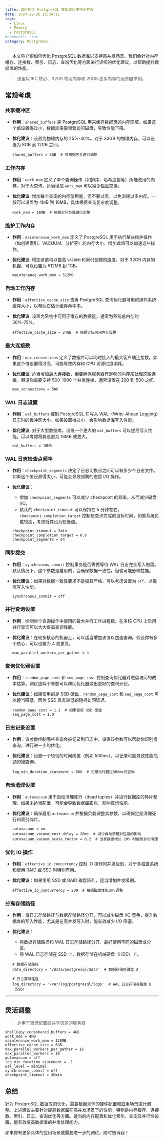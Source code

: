 ```yaml
---
title: 如何优化 PostgreSQL 数据库以支持高并发
date: 2024-12-26 11:34:15
tags: 
  - Linux
  - Memory
  - PostgreSQL
#comments: true
category: PostgreSQL
---
```



&nbsp;&nbsp;&nbsp;&nbsp;&nbsp;&nbsp;本文将介绍如何优化 PostgreSQL 数据库以支持高并发场景。我们会针对内存缓存、连接数、索引、日志、查询优化等方面进行详细的优化建议，以帮助提升数据库的性能。

<!-- more -->

> 这里以16C 核心、32GB 物理内存和 20GB 虚拟内存的服务器举例。

## 常规考虑
### 共享缓冲区

- **作用**：`shared_buffers` 是 PostgreSQL 用来缓存数据页的内存区域。如果这个值设置得过小，数据库需要频繁访问磁盘，导致性能下降。
- **优化建议**：设置为物理内存的 25%-40%。对于 32GB 的物理内存，可以设置为 8GB 到 12GB 之间。
    
  ```shell
  shared_buffers = 8GB  # 可根据内存进行调整
  ```
### 工作内存

- **作用**：`work_mem` 定义了单个查询操作（如排序、哈希连接等）所能使用的内存。对于大查询，适当增加 `work_mem` 可以减少磁盘交换。

- **优化建议**: 增加每个查询的内存使用量，但不要过高，以免消耗过多内存。一般可以设置为 4MB 到 16MB，具体根据查询复杂度调整。

  ```shell
  work_mem = 16MB  # 根据实际负载进行调整
  ```

### 维护工作内存

- **作用**：`maintenance_work_mem` 定义了 PostgreSQL 用于执行某些维护操作（如创建索引、VACUUM、分析等）的内存大小。增加此值可以加速这些操作。

- **优化建议**: 增加该值可以提高 `VACUUM` 和索引创建的速度。对于 32GB 内存的机器，可以设置为 512MB 到 1GB。

  ```shell
  maintenance_work_mem = 512MB
  ```

### 自动工作内存

- **作用**：`effective_cache_size` 告诉 PostgreSQL 查询优化器可用的操作系统缓存大小，以帮助它估计缓存命中率。

- **优化建议**: 设置为系统中可用于缓存的数据量，通常为系统总内存的 50%-75%。
  ```shell
  effective_cache_size = 24GB  # 根据实际可用内存设置
  ```

### 最大连接数

- **作用**：`max_connections` 定义了数据库可以同时接入的最大客户端连接数。如果这个值设置得过高，可能导致内存和 CPU 资源过度消耗。

- **优化建议**: 适当增加最大连接数，但要确保服务器有足够的内存来处理这些连接。假设你需要支持 500-1000 个并发连接，通常设置在 200 到 500 之间。

  ```shell
  max_connections = 500
  ```

### WAL 日志设置 

- **作用**：`wal_buffers` 控制 PostgreSQL 在写入 WAL（Write-Ahead Logging）日志时的缓冲区大小。如果设置得过小，会影响数据库写入性能。

- **优化建议**: 对于大型数据库，设置一个更大的 `wal_buffers` 可以提高写入性能。可以考虑将其设置为 16MB 或更大。

  ```shell
  wal_buffers = 16MB
  ```

### WAL 日志检查点频率

- **作用**：`checkpoint_segments` 决定了日志切换点之间可以有多少个日志文件。如果这个值设置得太小，可能会导致频繁的磁盘 I/O 操作。

- **优化建议**：
  - 增加 `checkpoint_segments` 可以减少 checkpoint 的频率，从而减少磁盘 I/O。
  - 默认的 `checkpoint_timeout` 可以保持在 5 分钟左右。`checkpoint_completion_target` 控制检查点完成的目标时间，如果系统负载较高，考虑将其设为较低值。
  ```shell
  checkpoint_timeout = 5min
  checkpoint_completion_target = 0.9
  checkpoint_segments = 64
  ```

### 同步提交

- **作用**：`synchronous_commit` 控制事务是否需要等待 WAL 日志完全写入磁盘。默认情况下，这个参数是启用的，会确保数据一致性，但也可能影响性能。

- **优化建议**：如果对数据一致性要求不是极其严格，可以考虑设置为 `off`，以提高写入性能。

  ```shell
  synchronous_commit = off
  ```

### 并行查询设置

- **作用**：控制单个查询操作中使用的最大并行工作进程数。在多核 CPU 上启用并行查询可以大大提高查询性能。

- **优化建议**：在较多核心的机器上，可以适当增加该值以加速查询。假设你有多个核心，可以设置为 4 或更高。

  ```shell
  max_parallel_workers_per_gather = 4
  ```

### 查询优化器设置

- **作用**：`random_page_cost` 和 `seq_page_cost` 控制查询优化器对磁盘访问的成本估算。调优这两个参数可以帮助优化器做出更好的查询计划。

- **优化建议**：如果使用的是 SSD 硬盘，`random_page_cost` 和 `seq_page_cost` 可以适当降低，因为 SSD 具有较低的随机访问延迟。

  ```shell
  random_page_cost = 1.1  # 如果使用 SSD 硬盘
  seq_page_cost = 1.0
  ```

### 日志记录设置

- **作用**：该参数控制哪些查询会被记录到日志中。设置该参数可以帮助你识别慢查询，进行进一步的优化。

- **优化建议**：设置一个较低的时间阈值（例如 500ms），以记录可能导致性能瓶颈的慢查询。

  ```shell
  log_min_duration_statement = 500  # 记录执行超过500ms的查询
  ```

### 自动清理设置

- **作用**：`autovacuum` 用于自动清理死行（dead tuples）并进行数据库的碎片整理。如果未适当配置，可能会导致数据库膨胀，影响查询性能。

- **优化建议**：确保启用 `autovacuum` 并根据负载调整其参数，以确保定期清理死行和索引碎片。
  ```shell
  autovacuum = on
  autovacuum_vacuum_cost_delay = 20ms  # 减少自动清理对性能的影响
  autovacuum_vacuum_scale_factor = 0.2  # 当表数据增长 20% 时触发自动清理
  ```

### 优化 IO 操作

- **作用**：`effective_io_concurrency` 控制 IO 操作的并发级别，对于多磁盘系统和使用 RAID 或 SSD 时特别有用。

- **优化建议**：如果使用 SSD 或 RAID 磁盘阵列，适当增加并发级别。

  ```shell
  effective_io_concurrency = 200  # 根据磁盘性能进行调整
  ```

### 分离存储路径

- **作用**：将日志存储路径与数据存储路径分开，可以减少磁盘 I/O 竞争，提升数据库的写入性能，尤其是在高并发写入时，能有效减少 I/O 阻塞。

- **优化建议**： 
  - 将数据存储路径和 WAL 日志存储路径分开，最好使用不同的磁盘或分区。
  - 将 WAL 日志存储在 SSD 上，数据存储在机械硬盘（HDD）上。
  
  ```shell
  # 数据存储路径
  data_directory = '/data/postgresql/data'  # 数据存储在磁盘 A
  
  # 日志存储路径
  log_directory = '/var/log/postgresql/logs'  # WAL 日志存储在磁盘 B（SSD）
  ```

---

## 灵活调整
> 适用于较低配置或共享资源的服务器

```
shellCopy codeshared_buffers = 4GB
work_mem = 4MB
maintenance_work_mem = 128MB 
effective_cache_size = 6GB
max_parallel_workers_per_gather = 16
max_parallel_workers = 16
autovacuum = off
log_min_duration_statement = -1 
wal_level = minimal
synchronous_commit = off
checkpoint_timeout = 30min
```

## 总结

针对 PostgreSQL 数据库的优化，需要根据具体的硬件配置和应用场景进行调整。上述建议主要针对提高数据库在高并发场景下的性能，特别是内存缓存、连接数、索引、日志、查询优化等方面。适当的内存配置和优化索引、查询及并行性设置，能有效提高数据库的并发处理能力。

如果你有更多具体的应用场景或需要进一步的调优，随时告诉我！

